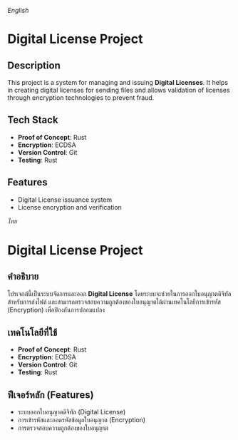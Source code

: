 *English*
# Digital License Project

## Description
This project is a system for managing and issuing **Digital Licenses**. It helps in creating digital licenses for sending files and allows validation of licenses through encryption technologies to prevent fraud.

## Tech Stack
- **Proof of Concept**: Rust
- **Encryption**: ECDSA
- **Version Control**: Git
- **Testing**: Rust

## Features
- Digital License issuance system
- License encryption and verification

*ไทย*
# Digital License Project

## คำอธิบาย
โปรเจกต์นี้เป็นระบบจัดการและออก **Digital License** โดยระบบจะช่วยในการออกใบอนุญาตดิจิทัลสำหรับการส่งไฟล์ และสามารถตรวจสอบความถูกต้องของใบอนุญาตได้ผ่านเทคโนโลยีการเข้ารหัส (Encryption) เพื่อป้องกันการปลอมแปลง

## เทคโนโลยีที่ใช้
- **Proof of Concept**: Rust
- **Encryption**: ECDSA
- **Version Control**: Git
- **Testing**: Rust

## ฟีเจอร์หลัก (Features)
- ระบบออกใบอนุญาตดิจิทัล (Digital License)
- การเข้ารหัสและถอดรหัสข้อมูลใบอนุญาต (Encryption)
- การตรวจสอบความถูกต้องของใบอนุญาต
